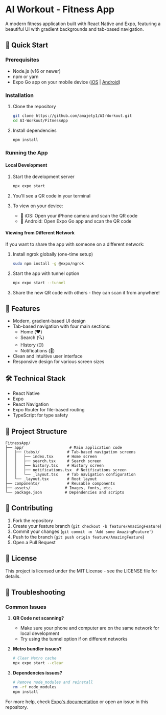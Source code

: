 # AI Workout - Fitness App

A modern fitness application built with React Native and Expo, featuring a beautiful UI with gradient backgrounds and tab-based navigation.

## 🚀 Quick Start

### Prerequisites
- Node.js (v16 or newer)
- npm or yarn
- Expo Go app on your mobile device ([iOS](https://apps.apple.com/app/apple-store/id982107779) | [Android](https://play.google.com/store/apps/details?id=host.exp.exponent))

### Installation

1. Clone the repository
   ```bash
   git clone https://github.com/amajety1/AI-Workout.git
   cd AI-Workout/FitnessApp
   ```

2. Install dependencies
   ```bash
   npm install
   ```

### Running the App

#### Local Development
1. Start the development server
   ```bash
   npx expo start
   ```
2. You'll see a QR code in your terminal

3. To view on your device:
   - 📱 iOS: Open your iPhone camera and scan the QR code
   - 🤖 Android: Open Expo Go app and scan the QR code

#### Viewing from Different Network
If you want to share the app with someone on a different network:

1. Install ngrok globally (one-time setup)
   ```bash
   sudo npm install -g @expo/ngrok
   ```

2. Start the app with tunnel option
   ```bash
   npx expo start --tunnel
   ```

3. Share the new QR code with others - they can scan it from anywhere!

## 📱 Features

- Modern, gradient-based UI design
- Tab-based navigation with four main sections:
  - Home (❤️)
  - Search (🔍)
  - History (⏰)
  - Notifications (🔔)
- Clean and intuitive user interface
- Responsive design for various screen sizes

## 🛠 Technical Stack

- React Native
- Expo
- React Navigation
- Expo Router for file-based routing
- TypeScript for type safety

## 📂 Project Structure

```
FitnessApp/
├── app/                    # Main application code
│   ├── (tabs)/            # Tab-based navigation screens
│   │   ├── index.tsx      # Home screen
│   │   ├── search.tsx     # Search screen
│   │   ├── history.tsx    # History screen
│   │   ├── notifications.tsx  # Notifications screen
│   │   └── _layout.tsx    # Tab navigation configuration
│   └── _layout.tsx        # Root layout
├── components/            # Reusable components
├── assets/               # Images, fonts, etc.
└── package.json          # Dependencies and scripts
```

## 🤝 Contributing

1. Fork the repository
2. Create your feature branch (`git checkout -b feature/AmazingFeature`)
3. Commit your changes (`git commit -m 'Add some AmazingFeature'`)
4. Push to the branch (`git push origin feature/AmazingFeature`)
5. Open a Pull Request

## 📝 License

This project is licensed under the MIT License - see the LICENSE file for details.

## 🤔 Troubleshooting

### Common Issues

1. **QR Code not scanning?**
   - Make sure your phone and computer are on the same network for local development
   - Try using the tunnel option if on different networks

2. **Metro bundler issues?**
   ```bash
   # Clear Metro cache
   npx expo start --clear
   ```

3. **Dependencies issues?**
   ```bash
   # Remove node_modules and reinstall
   rm -rf node_modules
   npm install
   ```

For more help, check [Expo's documentation](https://docs.expo.dev/) or open an issue in this repository.
